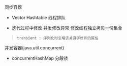 同步容器 

* Vector Hashtable 线程排队 

* 迭代过程中修改  并发修改异常    修改线程独立拷贝一份集合

> ```
> transient : 序列化时忽略该关键字修饰的属性
> ```

并发容器(java.util.concurrent)

* concurrentHashMap 分段锁